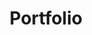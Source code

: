 ---
title: Portfolio
excerpt: SunConnector' Project
layout: collection
permalink: /portfolio/
collection: portfolio
author_profile: true
header:
    overlay_color : linear-gradient( to left, #7D5E5D, #FFFFFF )
entries_layout: grid
classes: wide
---